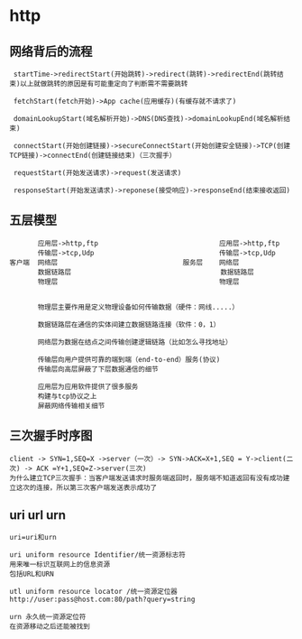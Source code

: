 # http
## 网络背后的流程
     startTime->redirectStart(开始跳转)->redirect(跳转)->redirectEnd(跳转结束)以上就做跳转的原因是有可能重定向了判断需不需要跳转
     
     fetchStart(fetch开始)->App cache(应用缓存)(有缓存就不请求了)
     
     domainLookupStart(域名解析开始)->DNS(DNS查找)->domainLookupEnd(域名解析结束)
     
     connectStart(开始创建链接)->secureConnectStart(开始创建安全链接)->TCP(创建TCP链接)->connectEnd(创建链接结束)（三次握手）
     
     requestStart(开始发送请求)->request(发送请求)
     
     responseStart(开始发送请求)->reponese(接受响应)->responseEnd(结束接收返回)

##   五层模型 
           应用层->http,ftp                              应用层->http,ftp
           传输层->tcp,Udp                               传输层->tcp,Udp
    客户端  网络层                               服务层    网络层   
           数据链路层                                     数据链路层
           物理层                                        物理层
           
           
           物理层主要作用是定义物理设备如何传输数据（硬件：网线.....）
           
           数据链路层在通信的实体间建立数据链路连接（软件：0，1）
           
           网络层为数据在结点之间传输创建逻辑链路（比如怎么寻找地址）
           
           传输层向用户提供可靠的端到端（end-to-end）服务(协议)
           传输层向高层屏蔽了下层数据通信的细节
           
           应用层为应用软件提供了很多服务
           构建与tcp协议之上
           屏蔽网络传输相关细节
      
 ## 三次握手时序图
    
    client -> SYN=1,SEQ=X ->server（一次）-> SYN->ACK=X+1,SEQ = Y->client(二次) -> ACK =Y+1,SEQ=Z->server(三次)
    为什么建立TCP三次握手：当客户端发送请求时服务端返回时，服务端不知道返回有没有成功建立这次的连接，所以第三次客户端发送表示成功了
    
##  uri url urn

    uri=uri和urn
    
    uri uniform resource Identifier/统一资源标志符
    用来唯一标识互联网上的信息资源
    包括URL和URN
    
    utl uniform resource locator /统一资源定位器
    http://user:pass@host.com:80/path?query=string
    
    urn 永久统一资源定位符
    在资源移动之后还能被找到
    
